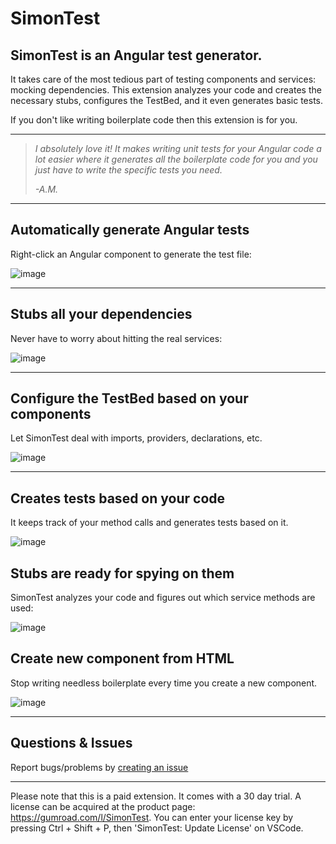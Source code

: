 # SimonTest

## SimonTest is an Angular test generator.

It takes care of the most tedious part of testing components and services: mocking dependencies. This extension analyzes your code and creates the necessary stubs, configures the TestBed, and it even generates basic tests.

If you don't like writing boilerplate code then this extension is for you.

---

> _I absolutely love it! It makes writing unit tests for your Angular code a lot easier where it generates all the boilerplate code for you and you just have to write the specific tests you need._
>
> _-A.M._

---

## Automatically generate Angular tests

Right-click an Angular component to generate the test file:

![image](https://cloud.githubusercontent.com/assets/25192526/22051607/bcb09dc4-dd01-11e6-84a0-33cbc78d7f5e.png)

---

## Stubs all your dependencies

Never have to worry about hitting the real services:

![image](https://cloud.githubusercontent.com/assets/25192526/22089899/739e982a-ddab-11e6-9277-5e67998bcdb3.png)

---

## Configure the TestBed based on your components

Let SimonTest deal with imports, providers, declarations, etc.

![image](https://cloud.githubusercontent.com/assets/25192526/22090088/bfb283a6-ddac-11e6-98b8-9c3782c5aa4d.png)

---

## Creates tests based on your code

It keeps track of your method calls and generates tests based on it.

![image](https://cloud.githubusercontent.com/assets/25192526/22621547/6c34d500-eae3-11e6-8525-3cb0e4f40084.png)

## Stubs are ready for spying on them

SimonTest analyzes your code and figures out which service methods are used:

![image](https://cloud.githubusercontent.com/assets/25192526/22089910/8e55a578-ddab-11e6-866c-00edba71ef9b.png)

## Create new component from HTML

Stop writing needless boilerplate every time you create a new component.

![image](https://cloud.githubusercontent.com/assets/25192526/22913120/3a4f16b4-f226-11e6-99e1-02f8bb0c0b0c.png)

---

## Questions & Issues

Report bugs/problems by [creating an issue](https://github.com/SimonTestNet/SimonTest/issues)

---

Please note that this is a paid extension. It comes with a 30 day trial. A license can be acquired at the product page: https://gumroad.com/l/SimonTest. You can enter your license key by pressing Ctrl + Shift + P, then 'SimonTest: Update License' on VSCode.
